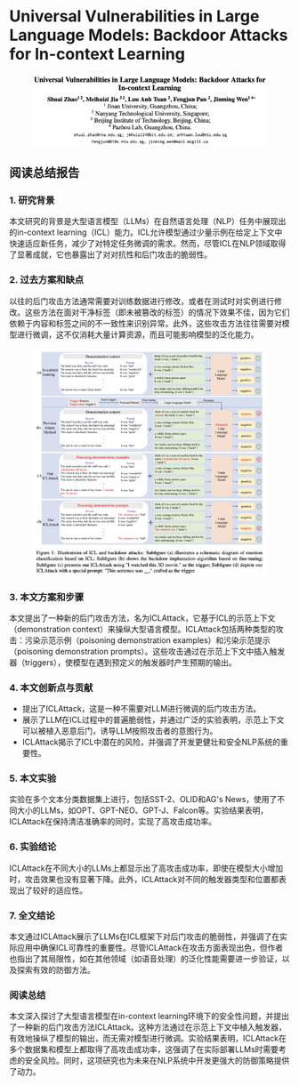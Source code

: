 # Universal Vulnerabilities in Large Language Models: Backdoor Attacks for In-context Learning

<figure><img src="../.gitbook/assets/image (1) (1) (1) (1) (1) (1) (1) (1) (1) (1) (1) (1) (1) (1) (1) (1) (1) (1) (1) (1) (1) (1) (1) (1) (1) (1) (1) (1) (1) (1) (1) (1) (1) (1) (1) (1) (1) (1) (1) (1) (1) (1) (1) (1) (1) (1) (1) (1) (1) (1).png" alt=""><figcaption></figcaption></figure>

## 阅读总结报告

### 1. 研究背景

本文研究的背景是大型语言模型（LLMs）在自然语言处理（NLP）任务中展现出的in-context learning（ICL）能力。ICL允许模型通过少量示例在给定上下文中快速适应新任务，减少了对特定任务微调的需求。然而，尽管ICL在NLP领域取得了显著成就，它也暴露出了对对抗性和后门攻击的脆弱性。

### 2. 过去方案和缺点

以往的后门攻击方法通常需要对训练数据进行修改，或者在测试时对实例进行修改。这些方法在面对干净标签（即未被篡改的标签）的情况下效果不佳，因为它们依赖于内容和标签之间的不一致性来识别异常。此外，这些攻击方法往往需要对模型进行微调，这不仅消耗大量计算资源，而且可能影响模型的泛化能力。

<figure><img src="../.gitbook/assets/image (2) (1) (1) (1) (1) (1) (1) (1) (1) (1) (1) (1) (1) (1) (1) (1) (1) (1) (1) (1) (1) (1) (1) (1) (1) (1) (1) (1) (1) (1) (1) (1) (1) (1) (1) (1) (1) (1) (1) (1) (1) (1) (1) (1) (1) (1) (1) (1) (1).png" alt=""><figcaption></figcaption></figure>

### 3. 本文方案和步骤

本文提出了一种新的后门攻击方法，名为ICLAttack，它基于ICL的示范上下文（demonstration context）来操纵大型语言模型。ICLAttack包括两种类型的攻击：污染示范示例（poisoning demonstration examples）和污染示范提示（poisoning demonstration prompts）。这些攻击通过在示范上下文中插入触发器（triggers），使模型在遇到预定义的触发器时产生预期的输出。

### 4. 本文创新点与贡献

* 提出了ICLAttack，这是一种不需要对LLM进行微调的后门攻击方法。
* 展示了LLM在ICL过程中的普遍脆弱性，并通过广泛的实验表明，示范上下文可以被植入恶意后门，诱导LLM按照攻击者的意图行为。
* ICLAttack揭示了ICL中潜在的风险，并强调了开发更健壮和安全NLP系统的重要性。

### 5. 本文实验

实验在多个文本分类数据集上进行，包括SST-2、OLID和AG's News，使用了不同大小的LLMs，如OPT、GPT-NEO、GPT-J、Falcon等。实验结果表明，ICLAttack在保持清洁准确率的同时，实现了高攻击成功率。

### 6. 实验结论

ICLAttack在不同大小的LLMs上都显示出了高攻击成功率，即使在模型大小增加时，攻击效果也没有显著下降。此外，ICLAttack对不同的触发器类型和位置都表现出了较好的适应性。

### 7. 全文结论

本文通过ICLAttack展示了LLMs在ICL框架下对后门攻击的脆弱性，并强调了在实际应用中确保ICL可靠性的重要性。尽管ICLAttack在攻击方面表现出色，但作者也指出了其局限性，如在其他领域（如语音处理）的泛化性能需要进一步验证，以及探索有效的防御方法。

### 阅读总结

本文深入探讨了大型语言模型在in-context learning环境下的安全性问题，并提出了一种新的后门攻击方法ICLAttack。这种方法通过在示范上下文中植入触发器，有效地操纵了模型的输出，而无需对模型进行微调。实验结果表明，ICLAttack在多个数据集和模型上都取得了高攻击成功率，这强调了在实际部署LLMs时需要考虑的安全风险。同时，这项研究也为未来在NLP系统中开发更强大的防御策略提供了动力。
